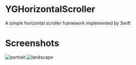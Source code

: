 # YGHorizontalScroller
A simple horizontal scroller framework implemented by Swift

# Screenshots
![portrait](https://github.com/soapyigu/YGHorizontalScroller/blob/master/Screenshots/portrait.gif)
![landscape](https://github.com/soapyigu/YGHorizontalScroller/blob/master/Screenshots/landscape.gif)
